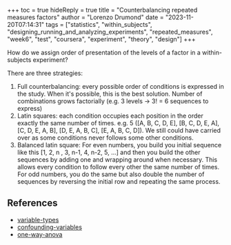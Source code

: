 +++
toc = true
hideReply = true
title = "Counterbalancing repeated measures factors"
author = "Lorenzo Drumond"
date = "2023-11-20T07:14:31"
tags = ["statistics",  "within_subjects",  "designing_running_and_analyzing_experiments",  "repeated_measures",  "week6",  "test",  "coursera",  "experiment",  "theory",  "design"]
+++


How do we assign order of presentation of the levels of a factor in a within-subjects experiment?

There are three strategies:
1. Full counterbalancing: every possible order of conditions is expressed in the study. When it's possible, this is the best solution. Number of combinations grows factorially (e.g. 3 levels -> 3! = 6 sequences to express)
2. Latin squares: each condition occupies each position in the order exactly the same number of times. e.g. 5 ([A, B, C, D, E], [B, C, D, E, A], [C, D, E, A, B], [D, E, A, B, C], [E, A, B, C, D]). We still could have carried over as some conditions never follows some other conditions.
3. Balanced latin square: For even numbers, you build you initial sequence like this [1, 2, n , 3, n-1, 4, n-2, 5, ...] and then you build the other sequences by adding one and wrapping around when necessary. This allows every condition to follow every other the same number of times. For odd numbers, you do the same but also double the number of sequences by reversing the initial row and repeating the same process.

## References
- [variable-types](/wiki/variable-types/)
- [confounding-variables](/wiki/confounding-variables/)
- [one-way-anova](/wiki/one-way-anova/)
